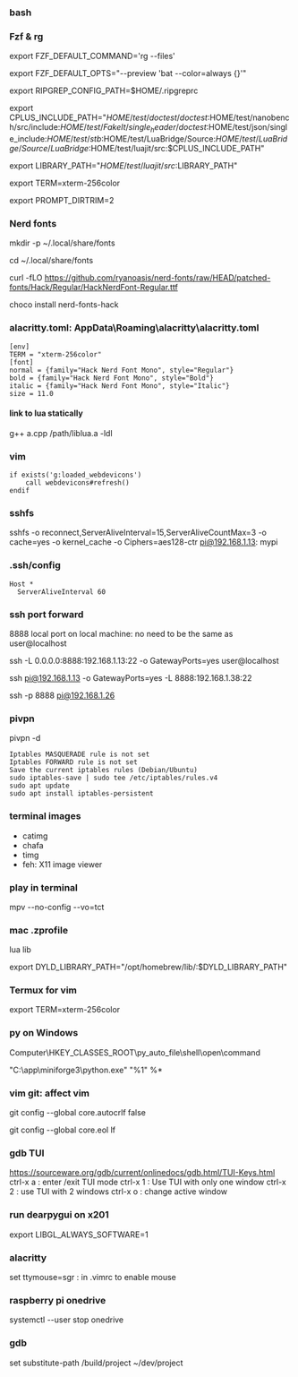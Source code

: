 ### bash
### Fzf & rg
export FZF_DEFAULT_COMMAND='rg --files'

export FZF_DEFAULT_OPTS="--preview 'bat --color=always {}'"

export RIPGREP_CONFIG_PATH=$HOME/.ripgreprc

export CPLUS_INCLUDE_PATH="$HOME/test/doctest/doctest:$HOME/test/nanobench/src/include:$HOME/test/FakeIt/single_header/doctest:$HOME/test/json/single_include:$HOME/test/stb:$HOME/test/LuaBridge/Source:$HOME/test/LuaBridge/Source/LuaBridge:$HOME/test/luajit/src:$CPLUS_INCLUDE_PATH"

export LIBRARY_PATH="$HOME/test/luajit/src:$LIBRARY_PATH"

export TERM=xterm-256color

export PROMPT_DIRTRIM=2

### Nerd fonts
mkdir -p ~/.local/share/fonts

cd ~/.local/share/fonts

curl -fLO https://github.com/ryanoasis/nerd-fonts/raw/HEAD/patched-fonts/Hack/Regular/HackNerdFont-Regular.ttf

choco install nerd-fonts-hack

### alacritty.toml: AppData\Roaming\alacritty\alacritty.toml
```
[env]
TERM = "xterm-256color"
[font]
normal = {family="Hack Nerd Font Mono", style="Regular"}
bold = {family="Hack Nerd Font Mono", style="Bold"}
italic = {family="Hack Nerd Font Mono", style="Italic"}
size = 11.0
```

#### link to lua statically
g++ a.cpp /path/liblua.a -ldl

### vim
```
if exists('g:loaded_webdevicons')
    call webdevicons#refresh() 
endif

```

### sshfs
sshfs -o reconnect,ServerAliveInterval=15,ServerAliveCountMax=3 -o cache=yes -o kernel_cache  -o Ciphers=aes128-ctr  pi@192.168.1.13: mypi

### .ssh/config
```
Host *
  ServerAliveInterval 60
```

### ssh port forward
8888 local port on local machine: no need to be the same as user@localhost

ssh -L 0.0.0.0:8888:192.168.1.13:22 -o GatewayPorts=yes user@localhost

ssh pi@192.168.1.13 -o GatewayPorts=yes -L 8888:192.168.1.38:22

ssh -p 8888 pi@192.168.1.26

### pivpn
pivpn -d
```
Iptables MASQUERADE rule is not set
Iptables FORWARD rule is not set
Save the current iptables rules (Debian/Ubuntu)
sudo iptables-save | sudo tee /etc/iptables/rules.v4
sudo apt update
sudo apt install iptables-persistent
```

### terminal images
* catimg
* chafa
* timg
* feh: X11 image viewer

### play in terminal
mpv --no-config --vo=tct <your videofile>

### mac .zprofile
lua lib

export DYLD_LIBRARY_PATH="/opt/homebrew/lib/:$DYLD_LIBRARY_PATH"

### Termux for vim
export TERM=xterm-256color

### py on Windows
Computer\HKEY_CLASSES_ROOT\py_auto_file\shell\open\command

"C:\app\miniforge3\python.exe" "%1" %*

### vim git: affect vim
git config --global core.autocrlf false

git config --global core.eol lf

### gdb TUI
https://sourceware.org/gdb/current/onlinedocs/gdb.html/TUI-Keys.html
ctrl-x a : enter /exit TUI mode
ctrl-x 1 : Use TUI with only one window
ctrl-x 2 : use TUI with 2 windows
ctrl-x o : change active window


### run dearpygui on x201
export LIBGL_ALWAYS_SOFTWARE=1

### alacritty
set ttymouse=sgr : in .vimrc to enable mouse 

### raspberry pi onedrive
systemctl --user stop onedrive

### gdb
set substitute-path /build/project ~/dev/project
